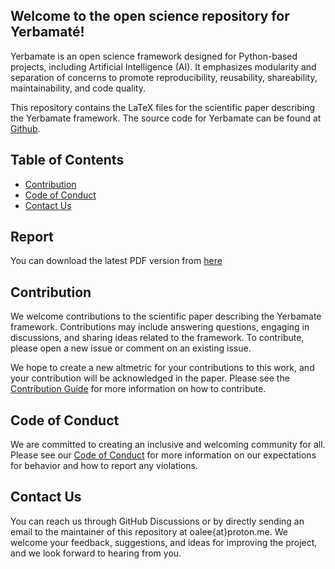 ## Welcome to the open science repository for Yerbamaté!

Yerbamate is an open science framework designed for Python-based projects, including Artificial Intelligence (AI). It emphasizes modularity and separation of concerns to promote reproducibility, reusability, shareability, maintainability, and code quality.

This repository contains the LaTeX files for the scientific paper describing the Yerbamate framework. The source code for Yerbamate can be found at [Github](https://github.com/oalee/yerbamate).

## Table of Contents

- [Contribution](#contribution)
- [Code of Conduct](#code-of-conduct)
- [Contact Us](#contact-us)

## Report

You can download the latest PDF version from [here](https://github.com/oalee/os-yerbamate/blob/main/preprint.pdf)

## Contribution

We welcome contributions to the scientific paper describing the Yerbamate framework. Contributions may include answering questions, engaging in discussions, and sharing ideas related to the framework. To contribute, please open a new issue or comment on an existing issue.

We hope to create a new altmetric for your contributions to this work, and your contribution will be acknowledged in the paper. Please see the [Contribution Guide](https://github.com/oalee/os-yerbamate/blob/main/contributing.md) for more information on how to contribute.

## Code of Conduct

We are committed to creating an inclusive and welcoming community for all. Please see our [Code of Conduct](https://github.com/oalee/os-yerbamate/blob/main/code-of-conduct.md) for more information on our expectations for behavior and how to report any violations.

## Contact Us
You can reach us through GitHub Discussions or by directly sending an email to the maintainer of this repository at oalee{at}proton.me. We welcome your feedback, suggestions, and ideas for improving the project, and we look forward to hearing from you.
